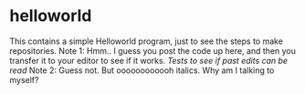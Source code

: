 # helloworld
This contains a simple Helloworld program, just to see the steps to make repositories. 
Note 1: Hmm.. I guess you post the code up here, and then you transfer it to your editor to see if it works. 
*Tests to see if past edits can be read*
Note 2: Guess not. But oooooooooooh italics. Why am I talking to myself?

